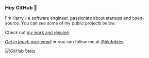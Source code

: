 ### Hey GitHub 👋

I'm Harry - a software engineer, passionate about startups and open-source. You can see some of my public projects below.

Check out [my work and résumé](https://hkdobrev.com).

[_Get in touch over email_](mailto:harry@hkdobrev.com) or you can follow me at [@hkdobrev](https://x.com/hkdobrev).

![GitHub Stats](https://github-readme-stats.vercel.app/api?username=hkdobrev&show_icons=true)
